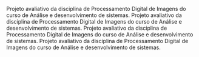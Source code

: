 Projeto avaliativo da disciplina de Processamento Digital de Imagens do curso de Análise e desenvolvimento de sistemas.
Projeto avaliativo da disciplina de Processamento Digital de Imagens do curso de Análise e desenvolvimento de sistemas.
Projeto avaliativo da disciplina de Processamento Digital de Imagens do curso de Análise e desenvolvimento de sistemas.
Projeto avaliativo da disciplina de Processamento Digital de Imagens do curso de Análise e desenvolvimento de sistemas.
